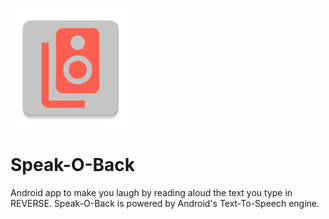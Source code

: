 ![](https://raw.githubusercontent.com/ExploiTR/Speak-O-Back/master/app/src/main/res/mipmap-xxxhdpi/ic_launcher.png)

# Speak-O-Back
Android app to make you laugh by reading aloud the text you type in REVERSE. Speak-O-Back is powered by Android's Text-To-Speech engine.
